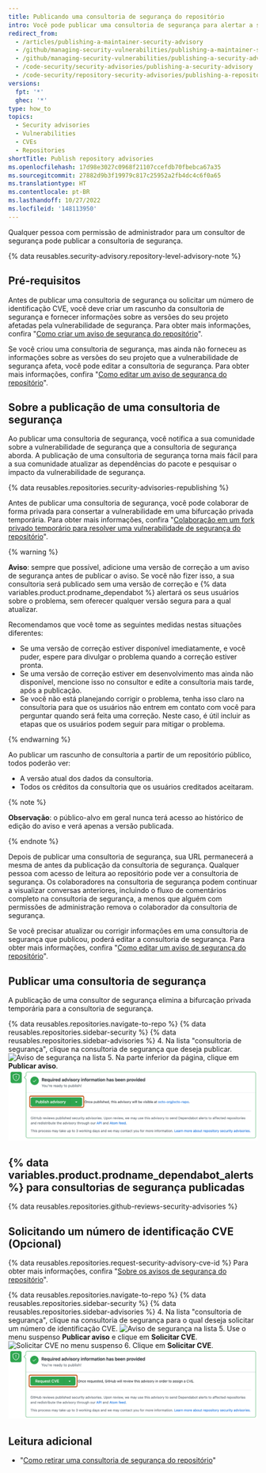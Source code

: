 ```yaml
---
title: Publicando uma consultoria de segurança do repositório
intro: Você pode publicar uma consultoria de segurança para alertar a sua comunidade sobre uma vulnerabilidade de segurança no seu projeto.
redirect_from:
  - /articles/publishing-a-maintainer-security-advisory
  - /github/managing-security-vulnerabilities/publishing-a-maintainer-security-advisory
  - /github/managing-security-vulnerabilities/publishing-a-security-advisory
  - /code-security/security-advisories/publishing-a-security-advisory
  - /code-security/repository-security-advisories/publishing-a-repository-security-advisory
versions:
  fpt: '*'
  ghec: '*'
type: how_to
topics:
  - Security advisories
  - Vulnerabilities
  - CVEs
  - Repositories
shortTitle: Publish repository advisories
ms.openlocfilehash: 17d98e3027c0968f21107ccefdb70fbebca67a35
ms.sourcegitcommit: 27882d9b3f19979c817c25952a2fb4dc4c6f0a65
ms.translationtype: HT
ms.contentlocale: pt-BR
ms.lasthandoff: 10/27/2022
ms.locfileid: '148113950'
---
```

<!--Marketing-LINK: From /features/security/software-supply-chain page "Publishing a security advisory".-->

Qualquer pessoa com permissão de administrador para um consultor de segurança pode publicar a consultoria de segurança.

{% data reusables.security-advisory.repository-level-advisory-note %}

## Pré-requisitos

Antes de publicar uma consultoria de segurança ou solicitar um número de identificação CVE, você deve criar um rascunho da consultoria de segurança e fornecer informações sobre as versões do seu projeto afetadas pela vulnerabilidade de segurança. Para obter mais informações, confira "[Como criar um aviso de segurança do repositório](/code-security/repository-security-advisories/creating-a-repository-security-advisory)".

Se você criou uma consultoria de segurança, mas ainda não forneceu as informações sobre as versões do seu projeto que a vulnerabilidade de segurança afeta, você pode editar a consultoria de segurança. Para obter mais informações, confira "[Como editar um aviso de segurança do repositório](/code-security/repository-security-advisories/editing-a-repository-security-advisory)".

## Sobre a publicação de uma consultoria de segurança

Ao publicar uma consultoria de segurança, você notifica a sua comunidade sobre a vulnerabilidade de segurança que a consultoria de segurança aborda. A publicação de uma consultoria de segurança torna mais fácil para a sua comunidade atualizar as dependências do pacote e pesquisar o impacto da vulnerabilidade de segurança.

{% data reusables.repositories.security-advisories-republishing %}

Antes de publicar uma consultoria de segurança, você pode colaborar de forma privada para consertar a vulnerabilidade em uma bifurcação privada temporária. Para obter mais informações, confira "[Colaboração em um fork privado temporário para resolver uma vulnerabilidade de segurança do repositório](/code-security/repository-security-advisories/collaborating-in-a-temporary-private-fork-to-resolve-a-repository-security-vulnerability)".

{% warning %}

**Aviso**: sempre que possível, adicione uma versão de correção a um aviso de segurança antes de publicar o aviso. Se você não fizer isso, a sua consultoria será publicado sem uma versão de correção e {% data variables.product.prodname_dependabot %} alertará os seus usuários sobre o problema, sem oferecer qualquer versão segura para a qual atualizar.

Recomendamos que você tome as seguintes medidas nestas situações diferentes:

- Se uma versão de correção estiver disponível imediatamente, e você puder, espere para divulgar o problema quando a correção estiver pronta.
- Se uma versão de correção estiver em desenvolvimento mas ainda não disponível, mencione isso no consultor e edite a consultoria mais tarde, após a publicação.
- Se você não está planejando corrigir o problema, tenha isso claro na consultoria para que os usuários não entrem em contato com você para perguntar quando será feita uma correção. Neste caso, é útil incluir as etapas que os usuários podem seguir para mitigar o problema.

{% endwarning %}

Ao publicar um rascunho de consultoria a partir de um repositório público, todos poderão ver:

- A versão atual dos dados da consultoria.
- Todos os créditos da consultoria que os usuários creditados aceitaram.
  
{% note %}

**Observação**: o público-alvo em geral nunca terá acesso ao histórico de edição do aviso e verá apenas a versão publicada.

{% endnote %}

Depois de publicar uma consultoria de segurança, sua URL permanecerá a mesma de antes da publicação da consultoria de segurança. Qualquer pessoa com acesso de leitura ao repositório pode ver a consultoria de segurança. Os colaboradores na consultoria de segurança podem continuar a visualizar conversas anteriores, incluindo o fluxo de comentários completo na consultoria de segurança, a menos que alguém com permissões de administração remova o colaborador da consultoria de segurança. 

Se você precisar atualizar ou corrigir informações em uma consultoria de segurança que publicou, poderá editar a consultoria de segurança. Para obter mais informações, confira "[Como editar um aviso de segurança do repositório](/code-security/repository-security-advisories/editing-a-repository-security-advisory)".

## Publicar uma consultoria de segurança

A publicação de uma consultor de segurança elimina a bifurcação privada temporária para a consultoria de segurança.

{% data reusables.repositories.navigate-to-repo %} {% data reusables.repositories.sidebar-security %} {% data reusables.repositories.sidebar-advisories %}
4. Na lista "consultoria de segurança", clique na consultoria de segurança que deseja publicar.
  ![Aviso de segurança na lista](/assets/images/help/security/security-advisory-in-list.png)
5. Na parte inferior da página, clique em **Publicar aviso**.
  ![Botão Publicar aviso](/assets/images/help/security/publish-advisory-button.png)
  
## {% data variables.product.prodname_dependabot_alerts %} para consultorias de segurança publicadas

{% data reusables.repositories.github-reviews-security-advisories %}

## Solicitando um número de identificação CVE (Opcional)

{% data reusables.repositories.request-security-advisory-cve-id %} Para obter mais informações, confira "[Sobre os avisos de segurança do repositório](/code-security/repository-security-advisories/about-github-security-advisories-for-repositories#cve-identification-numbers)".

{% data reusables.repositories.navigate-to-repo %} {% data reusables.repositories.sidebar-security %} {% data reusables.repositories.sidebar-advisories %}
4. Na lista "consultoria de segurança", clique na consultoria de segurança para o qual deseja solicitar um número de identificação CVE.
  ![Aviso de segurança na lista](/assets/images/help/security/security-advisory-in-list.png)
5. Use o menu suspenso **Publicar aviso** e clique em **Solicitar CVE**.
  ![Solicitar CVE no menu suspenso](/assets/images/help/security/security-advisory-drop-down-request-cve.png)
6. Clique em **Solicitar CVE**.
  ![Botão Solicitar CVE](/assets/images/help/security/security-advisory-request-cve-button.png)

## Leitura adicional

- "[Como retirar uma consultoria de segurança do repositório](/code-security/repository-security-advisories/withdrawing-a-repository-security-advisory)"
